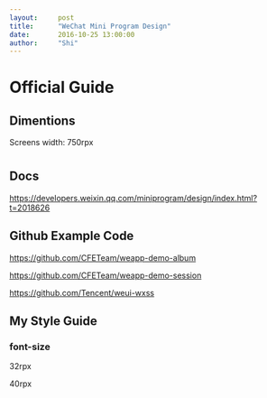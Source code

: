 ```yaml
---
layout:     post
title:      "WeChat Mini Program Design"
date:       2016-10-25 13:00:00
author:     "Shi"
---
```




# Official Guide

## Dimentions

Screens width: 750rpx

# 

## Docs



https://developers.weixin.qq.com/miniprogram/design/index.html?t=2018626



## Github Example Code

https://github.com/CFETeam/weapp-demo-album



https://github.com/CFETeam/weapp-demo-session



https://github.com/Tencent/weui-wxss





## My Style Guide

### font-size

32rpx

40rpx